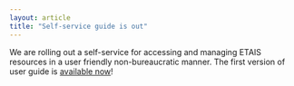 ```yaml
---
layout: article
title: "Self-service guide is out"
---
```


We are rolling out a self-service for accessing and managing ETAIS resources
in a user friendly non-bureaucratic manner. The first version of user guide is
<a href="/self_service/">available now</a>!
